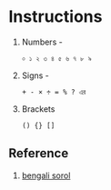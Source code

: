 # Instructions

1. Numbers -
    ```
    ০ ১ ২ ৩ ৪ ৫ ৬ ৭ ৮ ৯
    ```
2. Signs -
    ```
    + - × ÷ = % ? এর
    ```
3. Brackets
    ```
    () {} []
    ```
    
## Reference
1. [bengali sorol](https://www.mymathslz.in/2019/10/simplification-rules-bodmas-formula-and.html)

    
